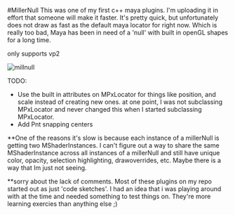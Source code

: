 #MillerNull
This was one of my first c++ maya plugins.  I'm uploading it in effort that someone will make it faster.  It's pretty quick, but unfortunately does not draw as fast as the default maya locator for right now.  Which is really too bad, Maya has been in need of a 'null' with built in openGL shapes for a long time.

only supports vp2

![millnull](https://cloud.githubusercontent.com/assets/12991367/17464532/0539a08c-5c96-11e6-9dd7-1e1a50b93961.png)

TODO:
- Use the built in attributes on MPxLocator for things like position, and scale instead of creating new ones.  at one point, I was not subclassing MPxLocator and never changed this when I started subclassing MPxLocator.
- Add Pnt snapping centers

**One of the reasons it's slow is because each instance of a millerNull is getting two MShaderInstances.  I can't figure out a way to share the same MShaderInstance across all instances of a millerNull and still have unique color, opacity, selection highlighting, drawoverrides, etc.  Maybe there is a way that Im just not seeing.

**sorry about the lack of comments.  Most of these plugins on my repo started out as just 'code sketches'. I had an idea that i was playing around with at the time and needed something to test things on. They're more learning exercies than anything else ;)
